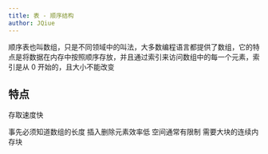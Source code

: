 ```yaml
---
title: 表 - 顺序结构
author: JQiue
---
```


顺序表也叫数组，只是不同领域中的叫法，大多数编程语言都提供了数组，它的特点是将数据在内存中按照顺序存放，并且通过索引来访问数组中的每一个元素，索引是从 0 开始的，且大小不能改变

## 特点

存取速度快

事先必须知道数组的长度
插入删除元素效率低
空间通常有限制
需要大块的连续内存块
